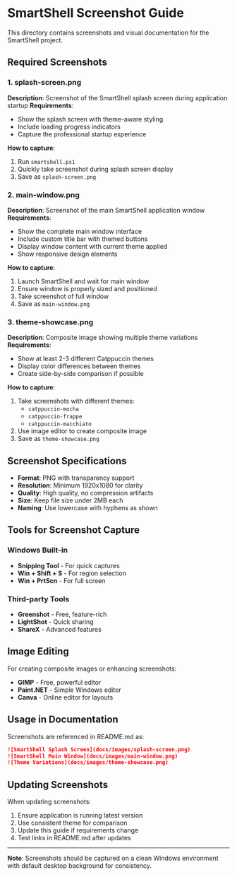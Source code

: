 # SmartShell Screenshot Guide

This directory contains screenshots and visual documentation for the SmartShell project.

## Required Screenshots

### 1. splash-screen.png
**Description**: Screenshot of the SmartShell splash screen during application startup
**Requirements**:
- Show the splash screen with theme-aware styling
- Include loading progress indicators
- Capture the professional startup experience

**How to capture**:
1. Run `smartshell.ps1`
2. Quickly take screenshot during splash screen display
3. Save as `splash-screen.png`

### 2. main-window.png
**Description**: Screenshot of the main SmartShell application window
**Requirements**:
- Show the complete main window interface
- Include custom title bar with themed buttons
- Display window content with current theme applied
- Show responsive design elements

**How to capture**:
1. Launch SmartShell and wait for main window
2. Ensure window is properly sized and positioned
3. Take screenshot of full window
4. Save as `main-window.png`

### 3. theme-showcase.png
**Description**: Composite image showing multiple theme variations
**Requirements**:
- Show at least 2-3 different Catppuccin themes
- Display color differences between themes
- Create side-by-side comparison if possible

**How to capture**:
1. Take screenshots with different themes:
   - `catppuccin-mocha`
   - `catppuccin-frappe`
   - `catppuccin-macchiato`
2. Use image editor to create composite image
3. Save as `theme-showcase.png`

## Screenshot Specifications

- **Format**: PNG with transparency support
- **Resolution**: Minimum 1920x1080 for clarity
- **Quality**: High quality, no compression artifacts
- **Size**: Keep file size under 2MB each
- **Naming**: Use lowercase with hyphens as shown

## Tools for Screenshot Capture

### Windows Built-in
- **Snipping Tool** - For quick captures
- **Win + Shift + S** - For region selection
- **Win + PrtScn** - For full screen

### Third-party Tools
- **Greenshot** - Free, feature-rich
- **LightShot** - Quick sharing
- **ShareX** - Advanced features

## Image Editing

For creating composite images or enhancing screenshots:
- **GIMP** - Free, powerful editor
- **Paint.NET** - Simple Windows editor
- **Canva** - Online editor for layouts

## Usage in Documentation

Screenshots are referenced in README.md as:
```markdown
![SmartShell Splash Screen](docs/images/splash-screen.png)
![SmartShell Main Window](docs/images/main-window.png)
![Theme Variations](docs/images/theme-showcase.png)
```

## Updating Screenshots

When updating screenshots:
1. Ensure application is running latest version
2. Use consistent theme for comparison
3. Update this guide if requirements change
4. Test links in README.md after updates

---

**Note**: Screenshots should be captured on a clean Windows environment with default desktop background for consistency.
